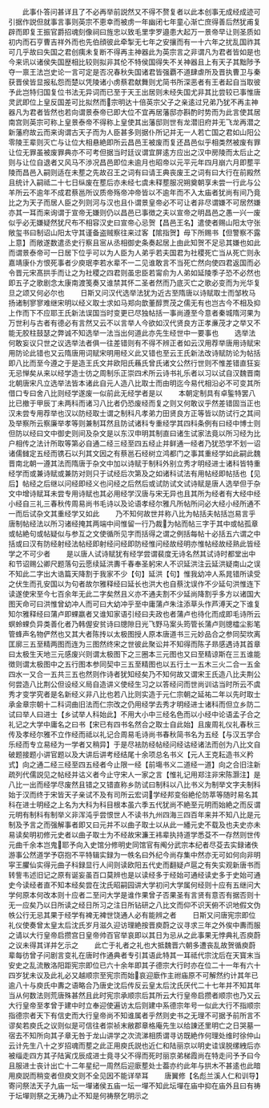 <!-- { "loadSidebar": true } -->
　　此事仆答问甚详且了不必再举前説然又不得不赘复者以此本创事无成经成迹可引据作説但就事言事则英宗不恵幸而被虏一年幽闭七年童心渐亡庶得善后然犹甫复辟而即复王振官爵招魂刻像祠曰旌忠以致毛里孛罗邉患大起万一景帝早让则圣质如初内而石亨曹吉祥外而也先伯顔彼此牵掣无七年之安攘而有一十六年之扰乱国祚其可几乎故曰失国之君创痍未复断不得再主神器此为英宗言之非谓凡为君者皆如是也今来讯以诸侯失国歴相比较则拟非其伦不特侯国得失不关神器且上有天子其黜陟予夺一禀王法岂史论一言可定是否况春秋失国诸君皆强覇不道肆虐所及晋执曹卫与秦获晋侯皆显报私怨而楚以凭陵诸小虏蔡君献舞则尤简书所深恶者有王者起自当取彼予此岂特归国复位书法无异词而已至于天王出居则未经失国尤非其比尝较已事惟唐灵武即位上皇反国差可比拟然而宗明达十倍英宗父子之亲逺过兄弟乃犹不再主神器凡为君者皆然也若向谓景泰帝已即大位不宜再居藩邸亦斟酌时势而为此言使其居南宫则英宗可称上皇景泰帝不得称上皇使其出藩邸则世有龙潜旧府并无飞龙再潜之新藩府故云而来询谓古天子而为人臣甚多则据仆所记并无一人若亡国之君如山阳公零陵王辈则灭亡与让位大相悬絶即所云昌邑王被废而复还昌邑似乎相类然被废有罪让位无罪虽被废罪典亦不可考但据当时廷议谓宜屏逺方应出之汉中房陵而太后止之则与让位自退者又风马不渉况昌邑即位未逾月也昭帝以元平元年四月崩六月即塟平陵而昌邑入嗣则适在未塟之先故召王之词有曰请王典丧废王之词有曰大行在前殿然且统计入嗣祗二十七日纵废在塟后亦未经七虞未释塟服况朔奠朝享未尝一行此与公羊所云不逾年不成君蔡邕所议质帝殇帝冲帝皆以不逾年而不入太庙者犹尚有间乃竟比之为天子而居人臣之列则河与汉也且仆谓景皇帝必不可让者非尽谓嫌不可居然嫌亦其一耳而来询谓于宣帝无嫌则仍以昌邑已事徴之夫以宣帝之明昌邑之愚一兴一废似乎必无嫌疑然犹尺布不相容汉史曰宣帝心忌贺【昌邑王名】遣使者赐山阳太守张敞玺书曰制诏山阳太守其谨备盗贼察往来过客【隂指贺】毋下所赐书【但警察不露上意】而敞遂数遣丞史行察且宻从丞相御史条奏起居上由此知贺不足忌其嫌也如此而谓景泰帝可一日居下位乎可以为人臣为人弟乎若夫国君为社稷死亡当从死亡则永嘉靖康仆方恨死事者少庾珉李若水辈不一二见谁敢言不当死亡然向使四君返国而必令晋元宋髙拱手而让之为社稷之四君则虽忠臣若甯俞为人弟如延陵季子恐不必然也即五子之歌剧念太康南渡笺奏又谁禁其怀二圣者然而乃底灭亡之歌必变而为光华复旦之颂又何必尔也
　　日斯又问汉代选举法犹为近古至隋唐以诗赋取士而邹枚马扬诸制寥寥难继宋明以经义取士求如马郑向歆董醇贾茂之儒无有也岂古今不相及抑上作而下不应耶王氏新法误国当时变更已尽独帖括一事尚遵至今意者秦城隋河果为万世利与古者有德必有言然又云不以言举人今欲如汉代贤良方正孝亷茂才之举又不能无胶柱鼓瑟之弊诚不知选举一法当出何道此亦先生经世中一要事也
　　选举法何敢妄议只世之议选举法者俱一往差错则有不得不辨正者如云汉用荐举唐用诗赋宋用防论此错也又云隋唐用词赋宋明用经义此又错也至云王氏新法改诗赋防论为帖括即八比而至今遵之于是造王氏文并欧阳氏蘓氏曾氏诸文公然行世则不惟差错直狂妄无忌惮矣从来以经学造士彷之周制乐正崇四术所云诗书礼乐者以习以试自汉魏晋南北朝唐宋凡立选举法皆本诸此自元人造八比取士而由明迄今易代相沿必不可变其所借口专曰舍八比则经学遂废一似前此无经学者是以
　　本朝定制具有卓鍳特罢八比已撤于甲辰丁未两科而诸习八比者仍恐废经而复之则又何敢议乎然差错固当正也汉未尝专用荐举也汉以防经取士谓之制科凡孝弟力田贤良方正等皆以防试行之其间及举察所云察廉举孝等则兼制耳然且防试诸科专重经学其四科条例有曰经中博士则但防以经曰文中御史则间及杂文是以东汉申明其制直曰诸生试家法竟以所习经为比户相传之法计所取等第必自通二经三经至四五经止并鲜通一经者乃犹恐学不划一诏诸儒雠定五经而镌石以刋其文因之有蔡邕石经树立鸿都门之事其重经学如此嗣此魏晋南北朝一遵其法而隋唐于杂文中加以诗赋于制科外别立秀才明经进士诸科皆特重经学而或兼诗赋或兼防对则只于试经后次第及之如诸科试法有用帖经即帖括也【见后】帖经之后继以问经即经义也问经之后然后或试防试文试诗赋是唐人选举但于杂文中增诗赋耳未尝专用诗赋也其必用经学汉唐与宋无异也且其所为经者有大经中经小经自三礼三春秋传周易尚书毛诗以及论语孝经尔雅凡所帖所问必大经小经所通不一而后试杂文其重经学又如此
　　乃不知何故世并称八比为帖括夫帖括岂易言乎唐制帖经法以所习诸经掩其两端中间惟留一行乃裁为帖而帖三字于其中或帖孤章或帖絶句或帖疑似与参互之文使循所见字而括得之谓之例括每帖十必括五六谓之中括或曰汉有防经射经法帖经即射经问经即防经惟问经故经明亦惟帖经故经熟此皆经学之不可少者
　　是以唐人试诗赋犹有经学尝谓裴度无诗名然其试诗时都堂出中和节诏赐公卿尺题落句云愿续延洪夀千春奉圣躬宋人不识延洪注云延洪疑南山之误不知此二字出大诰篇天降割于我家不少【句】延洪【句】惟我幼冲人系晁错所读受之伏生而孔安国以为句者故尔雅释经曰延长也洪大也自蔡沈误作不少延句洪惟连下读遂使宋至今七百余年无此二字矣然且义亦不通夫割不少延尚降割乎多方以诸国大图天命可曰洪惟曾幼冲人而可曰大幼冲乎至中庸蒲卢朱注添草头作芦溥天之下谁复知尔雅释经曰蒲卢即蜾嬴者又谁知家语引经曰夫政也者蒲卢也待化而成即毛诗所云螟蛉蜾负异类善化者乃韩偓安贫诗曰牕隙日光飞野马案头筠管长蒲卢则牕櫺尘影笔管蜂声名物俨然也又其大者陈抟以太极图授人原本唐道书三元妙品合之参同契坎离匡廓三五至精两图而连为三图然终宋之世彼此聚讼并不知得而陈子昻感遇诗其首章曰太极生天地三元感废兴则谓太极图下之三圈本三元图也又曰至精谅斯在三五谁能徴则谓太极图中之五行图本参同契中三五至精图也以五行土一五木三火二合一五金四水一又合一五共三五也然则作诗者犹知经矣乃不知何故又谓宋王氏造八比夫荆公何尝造八比荆公但设经义局自造讲义使经生习之以答经问而世尚训诂当时所云不虞秀才变学究者是名新经义非八比也若八比则实造于元仁宗朝之延祐二年以先时取士承金章宗朝十二科词曲旧法而仁宗改之仍用经学去秀才明经进士诸科而但立乡防二试曰举人曰进士【乡试举人科始此】不用大小中三经名色而以小经中论语孟子合之礼记之大学中庸名之曰书【宋已有四书名然合之取士自此始】且废周礼仪礼春秋三传及孝经尔雅不立作经而祗以礼记合周易毛诗尚书春秋简书名为五经【与汉五学合乐经而专立易经为一学者又稍异】于是尽袪防经帖经问经诂经诸法而创为八比文自破题接题小讲官题以及大讲后讲考经结尾十余项总名书义【元人王克耘造书义矜式】向之通二经三经至四五经者今止限一经【前塲书义二道经一道】向之合旧注新疏列代儒説见之帖经并诂义者今止守宋人一家之言【惟礼记用郑注非宋陈灏注】是八比一出而经学尽废然且错之又错直称乡防试曰制科以八比书义为制举文字夫制科始于汉而终于宋皆天子亲试不及有司所云宏词学经邦变俗絶伦防萃等随时易名其科在进士明经之上名为大科为科目根本虽六季五代犹尚不絶至元明而始絶之而反谓元明有制科有制举义非浑沌乎尝恨世人不读书九州四海三四百年来并不知八比是元制及予言之而强解事者即又曰元并不以曲子取士以从此一繙元史不载及也夫史亦未易读矣明初修元史者以曲子取士为不经故宋濂王袆辈执持道学悉芟不一存然则世传元曲千余本岂鬼耶予向入史馆分修明史同馆官有阄分武宗本纪者尽芟去实録诸佚游事公然道学予窃抱不平特辑实録为一帙名曰外纪今尚存集中然亦无可如何向非明寜王臞仙实得元曲子科録显行人间则读欧阳五代史而翻疑卢扈之有失实观新唐书而转訾韦述旧记之原有诞妄虽百口莫辨也是以读经多于经始可通经读史多于史始可通史今读经者直不知本经矣尝在沈氏昭嗣园讲大学初问大学属何经则十应有五继问大学何原本何改本则十应者二至问大学是谁作果曾子否果圣有言贤有意否有据否则十无一应矣乃以日所读之经日所习之注日所钻研之八比文而仰不识天俯不识地假文伪帙公行无忌其果于经学有裨无裨世饶通人必有能辨之者
　　日斯又问唐宪宗即位礼仪使奏曾太皇太后沈氏岁月滋久迎访理絶按晋庾蔚之议寻求三年之外俟中夀而服之请以大行皇帝启攒宫日皇帝帅百官举哀即以其日为忌从之此事果无悖典礼否庾蔚之议未得其详并乞示之
　　此亡于礼者之礼也大抵魏晋六朝多遭丧乱故贺循庾蔚辈每彷曾子问剧言变礼在唐时作通典者专引其语此特其一耳祗代宗沈后在天寳末当安史之乱流散洛阳距宪宗即位已六十余年即其子德宗大行时亦在位二十一年有六十四岁犹未议及此礼必又越顺宗至宪宗而始哀迎廞作主祔庙原不可解然约计其年已逾八十与庾氏中夀之语略合乃唐史沈后传反云皇太后沈氏厌代二十七年并不知其年当从何数法则荒唐殊甚然且此时宪宗承顺宗后其所云大行皇帝启攒者顺宗也乃又云大行皇帝至孝曾于建中时立奉迎使遍访太后则建中系德宗年号一似此大行不指顺宗指德宗者天下有信史而大行皇帝尚不知谁属者乎然则史书之无理不可据予前所言不谬矣若庾氏之议则似是可信往者崇祯末敝郡章格庵先生以给諌还里明亡之日哭墓一宿去不知所向其子章无咎于龙山讲学之次流涕相质谓寻访既絶作何理处维时徐仲山云计先生八十之岁招魂而塟之此正用庾氏説也近仁和陆丽京以明史诖误脱缧絏后亦被缁走四方其子陆寅戊辰成进士竟寻父不得而死时丽京弟梯霞尚在特走问予予曰今且服进士丧计出亡十二年星纪一周然后迎廞塟处士葢亦约此年与拱木不甚逺也此暗用庾説而稍变者但庾文则不全见因不能详举耳
　　唐翼修【名彪兰溪人仁和训导】寄问祭法天子九庙一坛一墠诸侯五庙一坛一墠不知此坛墠在庙中抑在庙外且曰有祷于坛墠则祭之无祷乃止不知是何祷祭乞明示之
